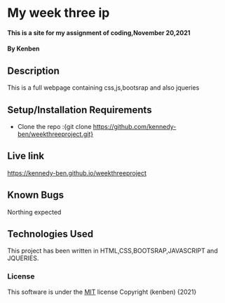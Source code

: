 # My week three ip
#### This is a site for my assignment of coding,November 20,2021
#### By **Kenben**
## Description
This is a full webpage containing css,js,bootsrap and also jqueries
## Setup/Installation Requirements
* Clone the repo :{git clone https://github.com/kennedy-ben/weekthreeproject.git}

## Live link
https://kennedy-ben.github.io/weekthreeproject
## Known Bugs
Northing expected
## Technologies Used
This project has been written in HTML,CSS,BOOTSRAP,JAVASCRIPT and JQUERIES.
### License
This software is under the [MIT](LICENSE) license
Copyright (kenben) {2021} 